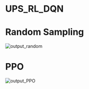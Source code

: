 # UPS_RL_DQN

# Random Sampling
![output_random](https://github.com/johngunerli/UPS_RL_DQN/assets/33205097/36e6179e-3216-49d6-a176-07049dc9ec15)

# PPO 
![output_PPO](https://github.com/johngunerli/UPS_RL_DQN/assets/33205097/606c192e-d8ee-457b-8fab-4a95359f2364)

